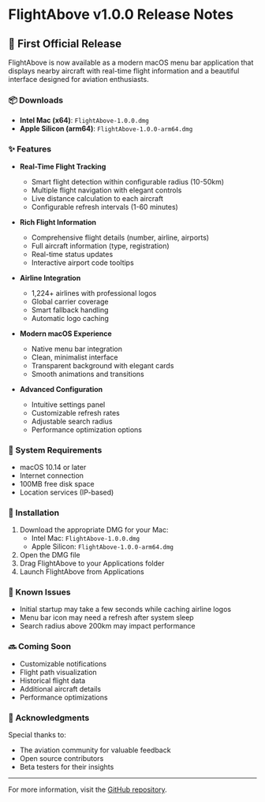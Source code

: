 # FlightAbove v1.0.0 Release Notes

## 🚀 First Official Release

FlightAbove is now available as a modern macOS menu bar application that displays nearby aircraft with real-time flight information and a beautiful interface designed for aviation enthusiasts.

### 📦 Downloads

- **Intel Mac (x64)**: `FlightAbove-1.0.0.dmg`
- **Apple Silicon (arm64)**: `FlightAbove-1.0.0-arm64.dmg`

### ✨ Features

- **Real-Time Flight Tracking**
  - Smart flight detection within configurable radius (10-50km)
  - Multiple flight navigation with elegant controls
  - Live distance calculation to each aircraft
  - Configurable refresh intervals (1-60 minutes)

- **Rich Flight Information**
  - Comprehensive flight details (number, airline, airports)
  - Full aircraft information (type, registration)
  - Real-time status updates
  - Interactive airport code tooltips

- **Airline Integration**
  - 1,224+ airlines with professional logos
  - Global carrier coverage
  - Smart fallback handling
  - Automatic logo caching

- **Modern macOS Experience**
  - Native menu bar integration
  - Clean, minimalist interface
  - Transparent background with elegant cards
  - Smooth animations and transitions

- **Advanced Configuration**
  - Intuitive settings panel
  - Customizable refresh rates
  - Adjustable search radius
  - Performance optimization options

### 🔧 System Requirements

- macOS 10.14 or later
- Internet connection
- 100MB free disk space
- Location services (IP-based)

### 🎯 Installation

1. Download the appropriate DMG for your Mac:
   - Intel Mac: `FlightAbove-1.0.0.dmg`
   - Apple Silicon: `FlightAbove-1.0.0-arm64.dmg`
2. Open the DMG file
3. Drag FlightAbove to your Applications folder
4. Launch FlightAbove from Applications

### 🐛 Known Issues

- Initial startup may take a few seconds while caching airline logos
- Menu bar icon may need a refresh after system sleep
- Search radius above 200km may impact performance

### 🔜 Coming Soon

- Customizable notifications
- Flight path visualization
- Historical flight data
- Additional aircraft details
- Performance optimizations

### 🙏 Acknowledgments

Special thanks to:
- The aviation community for valuable feedback
- Open source contributors
- Beta testers for their insights

---

For more information, visit the [GitHub repository](https://github.com/LouisXO/FlightAbove). 